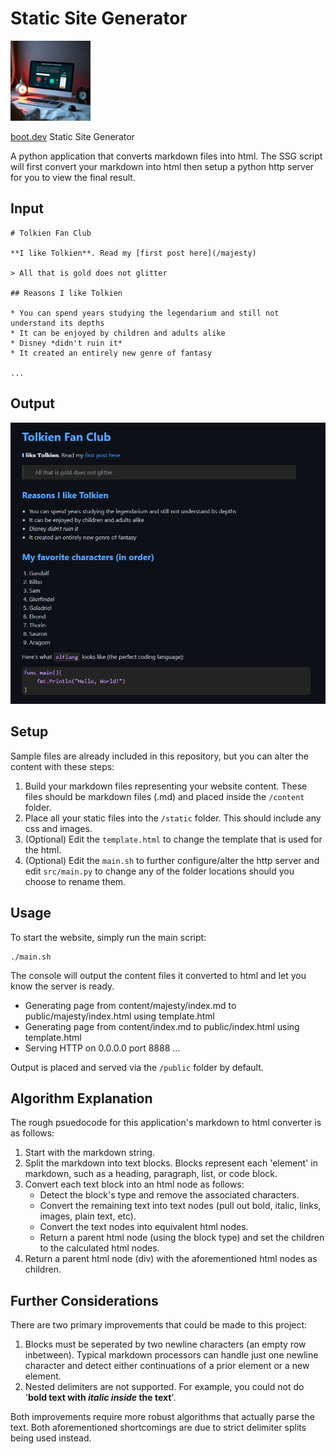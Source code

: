# Static Site Generator
<img src="ssg.jpg" width="128" alt="Static Site Generator">

[boot.dev](https://boot.dev) Static Site Generator

A python application that converts markdown files into html. The SSG script will first convert your markdown into html then setup a python http server for you to view the final result.

## Input

```
# Tolkien Fan Club

**I like Tolkien**. Read my [first post here](/majesty)

> All that is gold does not glitter

## Reasons I like Tolkien

* You can spend years studying the legendarium and still not understand its depths
* It can be enjoyed by children and adults alike
* Disney *didn't ruin it*
* It created an entirely new genre of fantasy

...
```

## Output

<img src="sample_html.png" width="512" alt="Sample HTML">

## Setup

Sample files are already included in this repository, but you can alter the content with these steps:

1. Build your markdown files representing your website content. These files should be markdown files (.md) and placed inside the `/content` folder.
2. Place all your static files into the `/static` folder. This should include any css and images.
3. (Optional) Edit the `template.html` to change the template that is used for the html.
4. (Optional) Edit the `main.sh` to further configure/alter the http server and edit `src/main.py` to change any of the folder locations should you choose to rename them.

## Usage

To start the website, simply run the main script:

```
./main.sh
```

The console will output the content files it converted to html and let you know the server is ready.

- Generating page from content/majesty/index.md to public/majesty/index.html using template.html
- Generating page from content/index.md to public/index.html using template.html
- Serving HTTP on 0.0.0.0 port 8888 ...

Output is placed and served via the `/public` folder by default.

## Algorithm Explanation

The rough psuedocode for this application's markdown to html converter is as follows:

1. Start with the markdown string.
2. Split the markdown into text blocks. Blocks represent each 'element' in markdown, such as a heading, paragraph, list, or code block.
3. Convert each text block into an html node as follows:
   - Detect the block's type and remove the associated characters.
   - Convert the remaining text into text nodes (pull out bold, italic, links, images, plain text, etc).
   - Convert the text nodes into equivalent html nodes.
   - Return a parent html node (using the block type) and set the children to the calculated html nodes.
4. Return a parent html node (div) with the aforementioned html nodes as children.

## Further Considerations

There are two primary improvements that could be made to this project:

1. Blocks must be seperated by two newline characters (an empty row inbetween). Typical markdown processors can handle just one newline character and detect either continuations of a prior element or a new element.
2. Nested delimiters are not supported. For example, you could not do '**bold text with *italic inside* the text**'.

Both improvements require more robust algorithms that actually parse the text. Both aforementioned shortcomings are due to strict delimiter splits being used instead.
